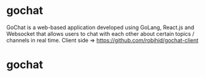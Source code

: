 # gochat
GoChat is a web-based application developed using GoLang, React.js and Websocket that allows users to chat with each other about certain topics / channels in real time. Client side => https://github.com/robihid/gochat-client
# gochat

